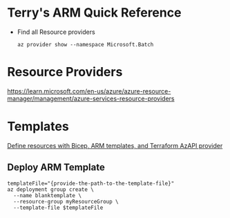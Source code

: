 # Terry's ARM Quick Reference

* Find all Resource providers
  ```
  az provider show --namespace Microsoft.Batch
  ```
  
# Resource Providers

https://learn.microsoft.com/en-us/azure/azure-resource-manager/management/azure-services-resource-providers

# Templates

[Define resources with Bicep, ARM templates, and Terraform AzAPI provider](https://learn.microsoft.com/en-us/azure/templates/)

## Deploy ARM Template
```
templateFile="{provide-the-path-to-the-template-file}"
az deployment group create \
  --name blanktemplate \
  --resource-group myResourceGroup \
  --template-file $templateFile
```
